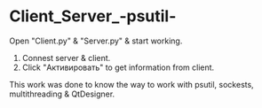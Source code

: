 # Client_Server_-psutil-



Open "Client.py" & "Server.py" & start working.
1. Connest server & client.
2. Click "Активировать" to get information from client.

This work was done to know the way to work with psutil, sockests, multithreading & QtDesigner.
